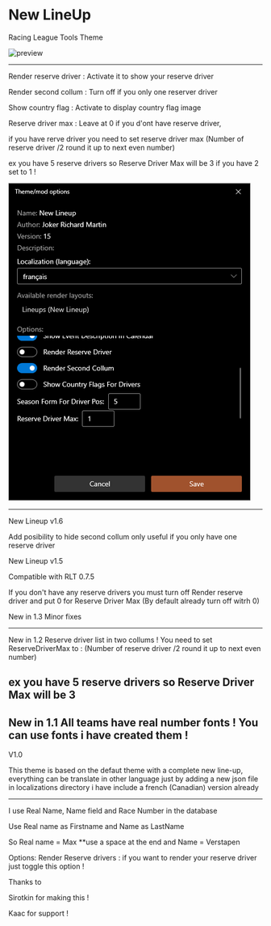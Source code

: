 # New LineUp

Racing League Tools Theme


![preview](https://user-images.githubusercontent.com/880169/187782247-38a1ec57-f2a6-4493-b441-bf063c94573d.png)

******************************************************************************
Render reserve driver : Activate it to show your reserve driver

Render second collum : Turn off if you only one reserver driver 

Show country flag : Activate to display country flag image

Reserve driver max : Leave at 0 if you d'ont have reserve driver,

if you have rerve driver you need to set reserve driver max (Number of reserve driver /2 round it up to next even number)

ex you have 5 reserve drivers so Reserve Driver Max will be 3 if you have 2 set to 1 !

![preview](https://github.com/keny10/New-Lineup/blob/main/docs/Setting.PNG?raw=true)
*******************************************************************************

New Lineup v1.6

Add posibility to hide second collum only useful if you only have one reserve driver

New Lineup v1.5

Compatible with RLT 0.7.5

If you don't have any reserve drivers you must turn off Render reserve driver and put 0 for Reserve Driver Max (By default already turn off witrh 0)


New in 1.3
Minor fixes 

---------------------------------------------------------------------
New in 1.2
Reserve driver list in two collums !
You need to set ReserveDriverMax to : (Number of reserve driver /2 round it up to next even number)

ex you have 5 reserve drivers so Reserve Driver Max will be 3
---------------------------------------------------------------------
New in 1.1
All teams have real number fonts !
You can use fonts i have created them !
----------------------------------------------------------
V1.0

This theme is based on the defaut theme with a complete new line-up, everything can be translate in other language just by
adding a new json file in localizations directory i have include a french (Canadian) version already

****
I use Real Name, Name field and Race Number in the database 

Use Real name as Firstname and Name as LastName

So Real name = Max  **use a space at the end 
and Name = Verstapen 

Options: 
Render Reserve drivers : if you want to render your reserve driver just toggle this option !

Thanks to 

Sirotkin for making this !

Kaac for support !
